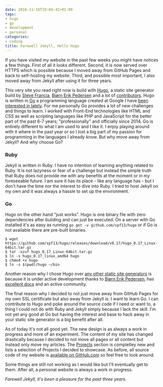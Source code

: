 ```yaml
---
date: 2016-11-16T19:04:42+01:00
tags:
- hugo
- go
- development
- personal
categories:
- coding
title: Farewell Jekyll, Hello Hugo
---
```


If you have visited my website in the past few weeks you might have notices a few things. First of all it looks different. Second, it is now served over HTTPS which is possible because I moved away from GitHub Pages and back to self-hosting my website. Third, and possible most important, I also moved away from Jekyll after using it for three years.

This very site you read right now is build with [Hugo](http://gohugo.io), a static site generator build by [Steve Francia](http://spf13.com/), [Bjørn Erik Pedersen](https://github.com/bep) and a lot of [contributors](https://github.com/spf13/hugo/graphs/contributors). Hugo is written in [Go](https://golang.org/) a programming language created at Google I have [been interested in lately](https://github.com/kevingimbel?language=go&tab=repositories).
For me personally Go provides a lot of new challenges and things to learn. I worked with Front-End technologies like HTML and CSS as well as scripting languages like PHP and JavaScript for the better part of the past 6-7 years; "professionally" and officially since 2014. Go is entirely different to what I am used to and I like it. I enjoy playing around with it where in the past year or so I lost a big part of my passion for programming in the languages I already know. But why move away from Jekyll? And why choose Go?

### Ruby

Jekyll is written in Ruby. I have no intention of learning anything related to Ruby. It is not lazyness or fear of a challenge but instead the simple truth that Ruby does not provide me with any benefits at the moment or in my foreseeable future. I am sure it has its place - like any language has - but I don't have the time nor the interest to dive into Ruby. I tried to host Jekyll on my own and it was always a hassle to set up the environment.

### Go

Hugo on the other hand "just works". Hugo is one binary file with zero dependencies after building and can just be executed. On a server with Go installed it's as easy as running `go get -v github.com/spf13/hugo` or if Go is not available there are pre-built binaries.

```text
$ wget https://github.com/spf13/hugo/releases/download/v0.17/hugo_0.17_Linux-64bit.tar.gz
$ tar -xzvf hugo_0.17_Linux-64bit.tar.gz
$ ln -s hugo_0.17_linux_amd64 hugo
$ chmod +x hugo
$ ln -s $(pwd)/hugo ~/bin
```

Another reason why I chose Hugo over [any other static site generators](https://www.staticgen.com/) is because it is under active development thanks to [Bjørn Erik Pedersen](https://github.com/bep), has [excellent docs](https://gohugo.io/overview/introduction/) and an active community.

The final reason why I decided to not just move away from GitHub Pages for my own SSL certificate but also away from Jekyll is: I want to learn Go. I can contribute to Hugo and poke around the source code if I need or want to, a thing I could not do with Ruby and Jekyll simply because I lack the skill. I'm not yet any good at Go but having the interest and base to hack away in your static site generator is a big benefit after all.

As of today it's not all good yet. The new design is as always a work in progress and more of an experiment. The content of my site has changed drastically because I decided to not move all pages or all content but instead only move my articles. The [Projects](/projects/) section is completley new and lists a selection of Projects I decided to showcase. As before, all source code of my website is [available on GitHub.com](https://github.com/kevingimbel/kevingimbel.com) so feel free to look around.

Some things are still not working as I would like but I'll eventually get to them. After all, a personal website is always a work in progress.

_Farewell Jekyll, it's been a pleasure for the past three years._
